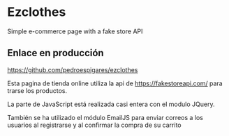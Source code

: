 # Ezclothes
Simple e-commerce page with a fake store API

## Enlace en producción
https://github.com/pedroespigares/ezclothes

Esta pagina de tienda online utiliza la api de https://fakestoreapi.com/ para trarse los productos.

La parte de JavaScript está realizada casi entera con el modulo JQuery.

También se ha utilizado el módulo EmailJS para enviar correos a los usuarios al registrarse y al confirmar la compra de su carrito
